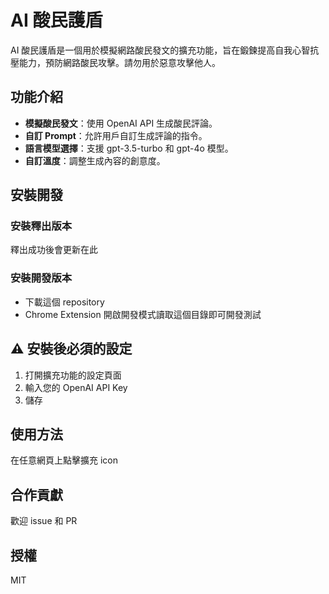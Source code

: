 # AI 酸民護盾

AI 酸民護盾是一個用於模擬網路酸民發文的擴充功能，旨在鍛鍊提高自我心智抗壓能力，預防網路酸民攻擊。請勿用於惡意攻擊他人。

## 功能介紹

- **模擬酸民發文**：使用 OpenAI API 生成酸民評論。
- **自訂 Prompt**：允許用戶自訂生成評論的指令。
- **語言模型選擇**：支援 gpt-3.5-turbo 和 gpt-4o 模型。
- **自訂溫度**：調整生成內容的創意度。

## 安裝開發

### 安裝釋出版本

釋出成功後會更新在此

### 安裝開發版本

- 下載這個 repository
- Chrome Extension 開啟開發模式讀取這個目錄即可開發測試

## ⚠️ 安裝後必須的設定

1. 打開擴充功能的設定頁面
2. 輸入您的 OpenAI API Key
3. 儲存

## 使用方法

在任意網頁上點擊擴充 icon

## 合作貢獻

歡迎 issue 和 PR

## 授權

MIT
